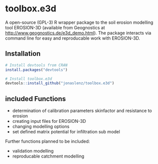 # toolbox.e3d

A open-source (GPL-3) R wrapper package to the soil erosion modelling tool EROSION-3D (available from Geognostics at http://www.geognostics.de/e3d_demo.html).
The package interacts via command line for easy and reproducable work with EROSION-3D.

## Installation

```r
# Install devtools from CRAN
install.packages("devtools")

# Install toolbox.e3d
devtools::install_github("jonaslenz/toolbox.e3d")
```

## included Functions

- determination of calibration parameters skinfactor and resistance to erosion
- creating input files for EROSION-3D
- changing modelling options
- set defined matrix potential for infiltration sub model

Further functions planned to be included:
- validation modelling
- reproducable catchment modelling
